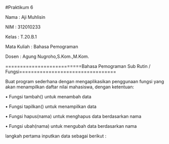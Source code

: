  #Praktikum 6
 
 Nama		: Aji Muhlisin
 
 NIM		: 312010233
 
 Kelas		: T.20.B.1
 
 Mata Kuliah	: Bahasa Pemograman
 
 Dosen		: Agung Nugroho,S.Kom.,M.Kom.

==========================Bahasa Pemograman Sub Rutin / Fungsi=================================

Buat program sederhana dengan mengaplikasikan penggunaan fungsi
yang akan menampilkan daftar nilai mahasiswa, dengan ketentuan:

• Fungsi tambah() untuk menambah data

• Fungsi tapilkan() untuk menampilkan data

• Fungsi hapus(nama) untuk menghapus data berdasarkan nama

• Fungsi ubah(nama) untuk mengubah data berdasarkan nama


langkah pertama inputkan data sebagai berikut :
